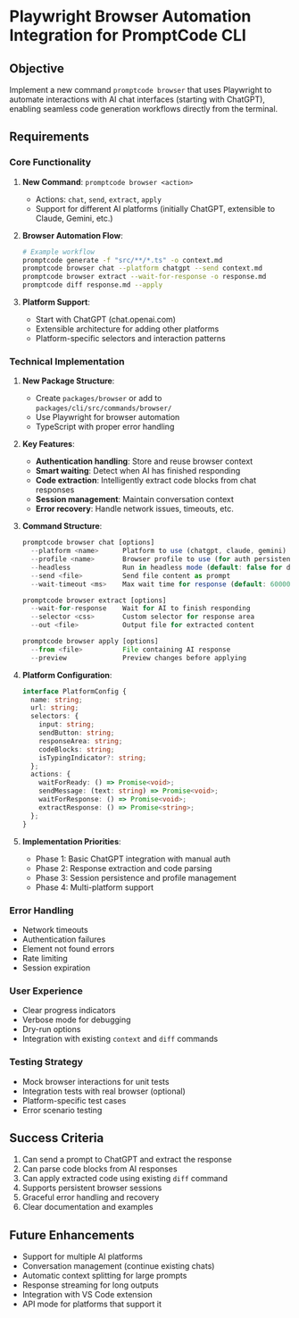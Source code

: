 # Playwright Browser Automation Integration for PromptCode CLI

## Objective
Implement a new command `promptcode browser` that uses Playwright to automate interactions with AI chat interfaces (starting with ChatGPT), enabling seamless code generation workflows directly from the terminal.

## Requirements

### Core Functionality
1. **New Command**: `promptcode browser <action>`
   - Actions: `chat`, `send`, `extract`, `apply`
   - Support for different AI platforms (initially ChatGPT, extensible to Claude, Gemini, etc.)

2. **Browser Automation Flow**:
   ```bash
   # Example workflow
   promptcode generate -f "src/**/*.ts" -o context.md
   promptcode browser chat --platform chatgpt --send context.md
   promptcode browser extract --wait-for-response -o response.md
   promptcode diff response.md --apply
   ```

3. **Platform Support**:
   - Start with ChatGPT (chat.openai.com)
   - Extensible architecture for adding other platforms
   - Platform-specific selectors and interaction patterns

### Technical Implementation

1. **New Package Structure**:
   - Create `packages/browser` or add to `packages/cli/src/commands/browser/`
   - Use Playwright for browser automation
   - TypeScript with proper error handling

2. **Key Features**:
   - **Authentication handling**: Store and reuse browser context
   - **Smart waiting**: Detect when AI has finished responding
   - **Code extraction**: Intelligently extract code blocks from chat responses
   - **Session management**: Maintain conversation context
   - **Error recovery**: Handle network issues, timeouts, etc.

3. **Command Structure**:
   ```typescript
   promptcode browser chat [options]
     --platform <name>      Platform to use (chatgpt, claude, gemini)
     --profile <name>       Browser profile to use (for auth persistence)
     --headless             Run in headless mode (default: false for debugging)
     --send <file>          Send file content as prompt
     --wait-timeout <ms>    Max wait time for response (default: 60000)
   
   promptcode browser extract [options]
     --wait-for-response    Wait for AI to finish responding
     --selector <css>       Custom selector for response area
     --out <file>           Output file for extracted content
   
   promptcode browser apply [options]
     --from <file>          File containing AI response
     --preview              Preview changes before applying
   ```

4. **Platform Configuration**:
   ```typescript
   interface PlatformConfig {
     name: string;
     url: string;
     selectors: {
       input: string;
       sendButton: string;
       responseArea: string;
       codeBlocks: string;
       isTypingIndicator?: string;
     };
     actions: {
       waitForReady: () => Promise<void>;
       sendMessage: (text: string) => Promise<void>;
       waitForResponse: () => Promise<void>;
       extractResponse: () => Promise<string>;
     };
   }
   ```

5. **Implementation Priorities**:
   - Phase 1: Basic ChatGPT integration with manual auth
   - Phase 2: Response extraction and code parsing
   - Phase 3: Session persistence and profile management
   - Phase 4: Multi-platform support

### Error Handling
- Network timeouts
- Authentication failures
- Element not found errors
- Rate limiting
- Session expiration

### User Experience
- Clear progress indicators
- Verbose mode for debugging
- Dry-run options
- Integration with existing `context` and `diff` commands

### Testing Strategy
- Mock browser interactions for unit tests
- Integration tests with real browser (optional)
- Platform-specific test cases
- Error scenario testing

## Success Criteria
1. Can send a prompt to ChatGPT and extract the response
2. Can parse code blocks from AI responses
3. Can apply extracted code using existing `diff` command
4. Supports persistent browser sessions
5. Graceful error handling and recovery
6. Clear documentation and examples

## Future Enhancements
- Support for multiple AI platforms
- Conversation management (continue existing chats)
- Automatic context splitting for large prompts
- Response streaming for long outputs
- Integration with VS Code extension
- API mode for platforms that support it